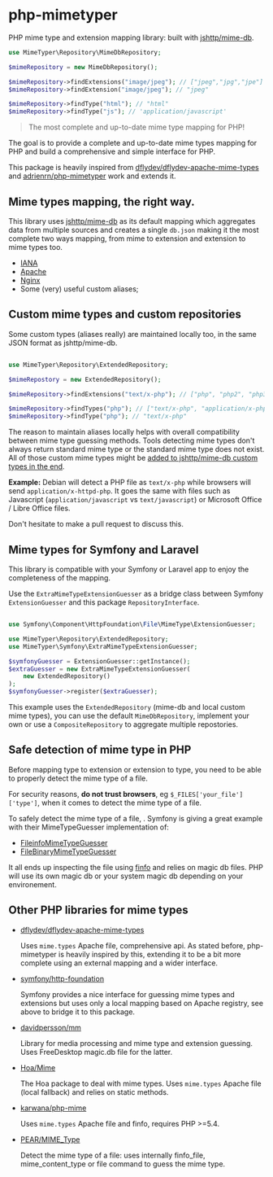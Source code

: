 # php-mimetyper

PHP mime type and extension mapping library: built with [jshttp/mime-db](http://github.com/jshttp/mime-db).

```php
use MimeTyper\Repository\MimeDbRepository;

$mimeRepository = new MimeDbRepository();

$mimeRepository->findExtensions("image/jpeg"); // ["jpeg","jpg","jpe"]
$mimeRepository->findExtension("image/jpeg"); // "jpeg"

$mimeRepository->findType("html"); // "html"
$mimeRepository->findType("js"); // 'application/javascript'

```

> The most complete and up-to-date mime type mapping for PHP!

The goal is to provide a complete and up-to-date mime types mapping for PHP and build a comprehensive and simple interface for PHP.

This package is heavily inspired from [dflydev/dflydev-apache-mime-types](https://github.com/dflydev/dflydev-apache-mime-types) and [adrienrn/php-mimetyper](https://github.com/adrienrn/php-mimetyper) work and extends it.

## Mime types mapping, the right way.

This library uses [jshttp/mime-db](http://github.com/jshttp/mime-db) as its default mapping which aggregates data from multiple sources and creates a single `db.json` making it the most complete two ways mapping, from mime to extension and extension to mime types too.

- [IANA](http://www.iana.org/assignments/media-types/media-types.xhtml)
- [Apache](http://svn.apache.org/repos/asf/httpd/httpd/trunk/docs/conf/mime.types)
- [Nginx](http://hg.nginx.org/nginx/file/tip/conf/mime.types)
- Some (very) useful custom aliases;

## Custom mime types and custom repositories

Some custom types (aliases really) are maintained locally too, in the same JSON format as jshttp/mime-db. 

```php

use MimeTyper\Repository\ExtendedRepository;

$mimeRepostory = new ExtendedRepository();

$mimeRepository->findExtensions("text/x-php"); // ["php", "php2", "php3", "php4", "php5"]

$mimeRepository->findTypes("php"); // ["text/x-php", "application/x-php", "text/php", "application/php", "application/x-httpd-php"]
$mimeRepository->findType("php"); // "text/x-php"

```

The reason to maintain aliases locally helps with overall compatibility between mime type guessing methods. Tools detecting mime types don't always return standard mime type or the standard mime type does not exist. All of those custom mime types might be [added to jshttp/mime-db custom types in the end](https://github.com/jshttp/mime-db/issues/49).

**Example:** Debian will detect a PHP file as `text/x-php` while browsers will send `application/x-httpd-php`. It goes the same with files such as Javascript (`application/javascript` vs `text/javascript`) or Microsoft Office / Libre Office files.

Don't hesitate to make a pull request to discuss this.

## Mime types for Symfony and Laravel

This library is compatible with your Symfony or Laravel app to enjoy the completeness of the mapping.

Use the `ExtraMimeTypeExtensionGuesser` as a bridge class between Symfony `ExtensionGuesser` and this package `RepositoryInterface`.

```php

use Symfony\Component\HttpFoundation\File\MimeType\ExtensionGuesser;

use MimeTyper\Repository\ExtendedRepository;
use MimeTyper\Symfony\ExtraMimeTypeExtensionGuesser;

$symfonyGuesser = ExtensionGuesser::getInstance();
$extraGuesser = new ExtraMimeTypeExtensionGuesser(
    new ExtendedRepository()
);
$symfonyGuesser->register($extraGuesser);

```

This example uses the `ExtendedRepository` (mime-db and local custom mime types), you can use the default `MimeDbRepository`, implement your own or use a `CompositeRepository` to aggregate multiple repostories.

## Safe detection of mime type in PHP

Before mapping type to extension or extension to type, you need to be able to properly detect the mime type of a file.

For security reasons, **do not trust browsers**, eg `$_FILES['your_file']['type']`, when it comes to detect the mime type of a file.

To safely detect the mime type of a file, . Symfony is giving a great example with their MimeTypeGuesser implementation of:

- [FileinfoMimeTypeGuesser](https://github.com/symfony/http-foundation/blob/3.1/File/MimeType/FileinfoMimeTypeGuesser.php)
- [FileBinaryMimeTypeGuesser](https://github.com/symfony/http-foundation/blob/3.1/File/MimeType/FileBinaryMimeTypeGuesser.php)

It all ends up inspecting the file using [finfo](http://php.net/manual/en/function.finfo-open.php) and relies on magic db files. PHP will use its own magic db or your system magic db depending on your environement.

## Other PHP libraries for mime types

- [dflydev/dflydev-apache-mime-types](https://github.com/dflydev/dflydev-apache-mime-types)

  Uses `mime.types` Apache file, comprehensive api. As stated before, php-mimetyper is heavily inspired by this, extending it to be a bit more complete using an external mapping and a wider interface.

- [symfony/http-foundation](https://github.com/symfony/http-foundation/tree/master/File/MimeType)

  Symfony provides a nice interface for guessing mime types and extensions but uses only a local mapping based on Apache registry, see above to bridge it to this package.

- [davidpersson/mm](https://github.com/davidpersson/mm)

  Library for media processing and mime type and extension guessing. Uses FreeDesktop magic.db file for the latter.

- [Hoa/Mime](https://github.com/hoaproject/Mime)

  The Hoa package to deal with mime types. Uses `mime.types` Apache file (local fallback) and relies on static methods.

- [karwana/php-mime](https://github.com/karwana/php-mime)
  
  Uses `mime.types` Apache file and finfo, requires PHP >=5.4.

- [PEAR/MIME_Type](https://github.com/pear/MIME_Type)

  Detect the mime type of a file: uses internally finfo_file, mime_content_type or file command to guess the mime type.

